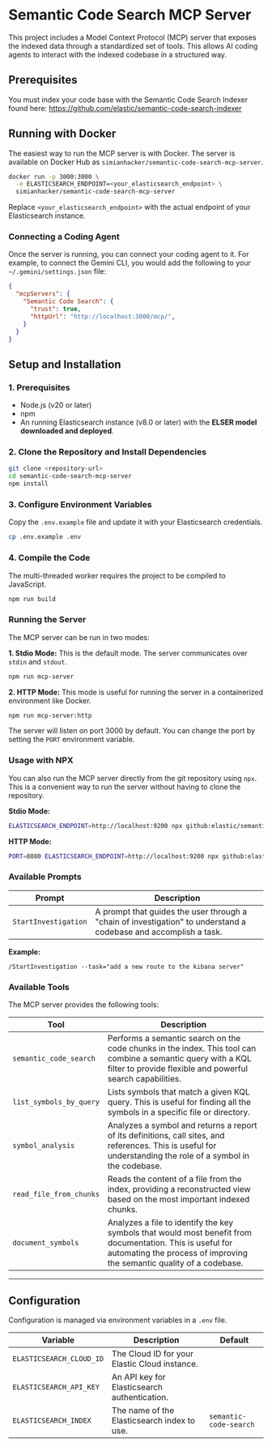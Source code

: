 # Semantic Code Search MCP Server

This project includes a Model Context Protocol (MCP) server that exposes the indexed data through a standardized set of tools. This allows AI coding agents to interact with the indexed codebase in a structured way.

## Prerequisites

You must index your code base with the Semantic Code Search Indexer found here: https://github.com/elastic/semantic-code-search-indexer

## Running with Docker

The easiest way to run the MCP server is with Docker. The server is available on Docker Hub as `simianhacker/semantic-code-search-mcp-server`.

```bash
docker run -p 3000:3000 \
  -e ELASTICSEARCH_ENDPOINT=<your_elasticsearch_endpoint> \
  simianhacker/semantic-code-search-mcp-server
```

Replace `<your_elasticsearch_endpoint>` with the actual endpoint of your Elasticsearch instance.

### Connecting a Coding Agent

Once the server is running, you can connect your coding agent to it. For example, to connect the Gemini CLI, you would add the following to your `~/.gemini/settings.json` file:

```json
{
  "mcpServers": {
    "Semantic Code Search": {
      "trust": true,
      "httpUrl": "http://localhost:3000/mcp/",
    }
  }
}
```

## Setup and Installation

### 1. Prerequisites

-   Node.js (v20 or later)
-   npm
-   An running Elasticsearch instance (v8.0 or later) with the **ELSER model downloaded and deployed**.

### 2. Clone the Repository and Install Dependencies

```bash
git clone <repository-url>
cd semantic-code-search-mcp-server
npm install
```

### 3. Configure Environment Variables

Copy the `.env.example` file and update it with your Elasticsearch credentials.

```bash
cp .env.example .env
```

### 4. Compile the Code

The multi-threaded worker requires the project to be compiled to JavaScript.

```bash
npm run build
```


### Running the Server

The MCP server can be run in two modes:

**1. Stdio Mode:**
This is the default mode. The server communicates over `stdin` and `stdout`.

```bash
npm run mcp-server
```

**2. HTTP Mode:**
This mode is useful for running the server in a containerized environment like Docker.

```bash
npm run mcp-server:http
```

The server will listen on port 3000 by default. You can change the port by setting the `PORT` environment variable.

### Usage with NPX

You can also run the MCP server directly from the git repository using `npx`. This is a convenient way to run the server without having to clone the repository.

**Stdio Mode:**
```bash
ELASTICSEARCH_ENDPOINT=http://localhost:9200 npx github:elastic/semantic-code-search-mcp-server
```

**HTTP Mode:**
```bash
PORT=8080 ELASTICSEARCH_ENDPOINT=http://localhost:9200 npx github:elastic/semantic-code-search-mcp-server http
```

### Available Prompts

| Prompt | Description |
| --- | --- |
| `StartInvestigation` | A prompt that guides the user through a "chain of investigation" to understand a codebase and accomplish a task. |

**Example:**
```
/StartInvestigation --task="add a new route to the kibana server"
```

### Available Tools

The MCP server provides the following tools:

| Tool | Description |
| --- | --- |
| `semantic_code_search` | Performs a semantic search on the code chunks in the index. This tool can combine a semantic query with a KQL filter to provide flexible and powerful search capabilities. |
| `list_symbols_by_query` | Lists symbols that match a given KQL query. This is useful for finding all the symbols in a specific file or directory. |
| `symbol_analysis` | Analyzes a symbol and returns a report of its definitions, call sites, and references. This is useful for understanding the role of a symbol in the codebase. |
| `read_file_from_chunks` | Reads the content of a file from the index, providing a reconstructed view based on the most important indexed chunks. |
| `document_symbols` | Analyzes a file to identify the key symbols that would most benefit from documentation. This is useful for automating the process of improving the semantic quality of a codebase. |

---

## Configuration

Configuration is managed via environment variables in a `.env` file.

| Variable | Description | Default |
| --- | --- | --- |
| `ELASTICSEARCH_CLOUD_ID` | The Cloud ID for your Elastic Cloud instance. | |
| `ELASTICSEARCH_API_KEY` | An API key for Elasticsearch authentication. | |
| `ELASTICSEARCH_INDEX` | The name of the Elasticsearch index to use. | `semantic-code-search` |
